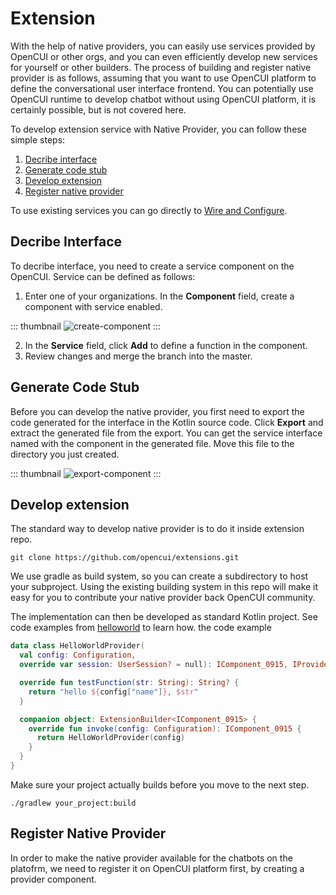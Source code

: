 # Extension

With the help of native providers, you can easily use services provided by OpenCUI or other orgs, and you can even efficiently develop new services for yourself or other builders. The process of building and register native provider is as follows, assuming that you want to use OpenCUI platform to define the conversational user interface frontend. You can potentially use OpenCUI runtime to develop chatbot without using OpenCUI platform, it is certainly possible, but is not covered here. 

To develop extension service with Native Provider, you can follow these simple steps:
1. [Decribe interface]()
2. [Generate code stub]()
2. [Develop extension]()
3. [Register native provider]() 

To use existing services you can go directly to [Wire and Configure]().

## Decribe Interface

To decribe interface, you need to create a service component on the OpenCUI. Service can be defined as follows:

1. Enter one of your organizations. In the **Component** field, create a component with service enabled.

::: thumbnail
![create-component](/images/extensions/tutorial/create-component.png)
:::

2. In the **Service** field, click **Add** to define a function in the component.
3. Review changes and merge the branch into the master.


## Generate Code Stub
Before you can develop the native provider, you first need to export the code generated for the interface in the Kotlin source code. 
Click **Export** and extract the generated file from the export. You can get the service interface named with the component in the generated file. Move this file to the directory you just created.

::: thumbnail
![export-component](/images/extensions/tutorial/export-component.png)
:::

## Develop extension
The standard way to develop native provider is to do it inside extension repo. 
```
git clone https://github.com/opencui/extensions.git
```
We use gradle as build system, so you can create a subdirectory to host your subproject. Using the existing building system in this repo will make it easy for you to contribute your native provider back OpenCUI community.  

The implementation can then be developed as standard Kotlin project. See code examples from [helloworld](https://github.com/opencui/extensions/tree/main/helloworld) to learn how.
the code example

```kotlin
data class HelloWorldProvider(
  val config: Configuration,
  override var session: UserSession? = null): IComponent_0915, IProvider {

  override fun testFunction(str: String): String? {
    return "hello ${config["name"]}, $str"
  }

  companion object: ExtensionBuilder<IComponent_0915> {
    override fun invoke(config: Configuration): IComponent_0915 {
      return HelloWorldProvider(config)
    }
  }
}
```

Make sure your project actually builds before you move to the next step.
```
./gradlew your_project:build
```

## Register Native Provider
In order to make the native provider available for the chatbots on the platofrm, we need to register it on OpenCUI platform first, by creating a provider component.